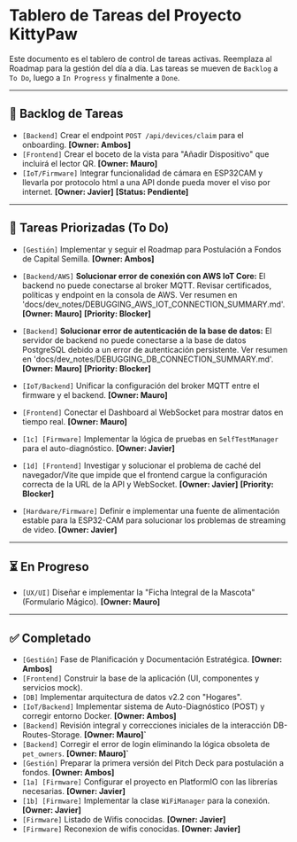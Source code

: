 # Tablero de Tareas del Proyecto KittyPaw

Este documento es el tablero de control de tareas activas. Reemplaza al Roadmap para la gestión del día a día. Las tareas se mueven de `Backlog` a `To Do`, luego a `In Progress` y finalmente a `Done`.

---

## 🎯 Backlog de Tareas

*   `[Backend]` Crear el endpoint `POST /api/devices/claim` para el onboarding. **[Owner: Ambos]**
*   `[Frontend]` Crear el boceto de la vista para "Añadir Dispositivo" que incluirá el lector QR. **[Owner: Mauro]**
*   `[IoT/Firmware]` Integrar funcionalidad de cámara en ESP32CAM y llevarla por protocolo html a una API donde pueda mover el viso por internet. **[Owner: Javier]** **[Status: Pendiente]**



---

## 🚀 Tareas Priorizadas (To Do)

*   `[Gestión]` Implementar y seguir el Roadmap para Postulación a Fondos de Capital Semilla. **[Owner: Ambos]**

*   `[Backend/AWS]` **Solucionar error de conexión con AWS IoT Core:** El backend no puede conectarse al broker MQTT. Revisar certificados, políticas y endpoint en la consola de AWS. Ver resumen en 'docs/dev_notes/DEBUGGING_AWS_IOT_CONNECTION_SUMMARY.md'. **[Owner: Mauro]** **[Priority: Blocker]**
*   `[Backend]` **Solucionar error de autenticación de la base de datos:** El servidor de backend no puede conectarse a la base de datos PostgreSQL debido a un error de autenticación persistente. Ver resumen en 'docs/dev_notes/DEBUGGING_DB_CONNECTION_SUMMARY.md'. **[Owner: Mauro]** **[Priority: Blocker]**
*   `[IoT/Backend]` Unificar la configuración del broker MQTT entre el firmware y el backend. **[Owner: Mauro]**
*   `[Frontend]` Conectar el Dashboard al WebSocket para mostrar datos en tiempo real. **[Owner: Mauro]**


*   `[1c] [Firmware]` Implementar la lógica de pruebas en `SelfTestManager` para el auto-diagnóstico. **[Owner: Javier]**
*   `[1d] [Frontend]` Investigar y solucionar el problema de caché del navegador/Vite que impide que el frontend cargue la configuración correcta de la URL de la API y WebSocket. **[Owner: Javier]** **[Priority: Blocker]**
*   `[Hardware/Firmware]` Definir e implementar una fuente de alimentación estable para la ESP32-CAM para solucionar los problemas de streaming de video. **[Owner: Javier]**

---

## ⏳ En Progreso

*   `[UX/UI]` Diseñar e implementar la "Ficha Integral de la Mascota" (Formulario Mágico). **[Owner: Mauro]**

---

## ✅ Completado

*   `[Gestión]` Fase de Planificación y Documentación Estratégica. **[Owner: Ambos]**
*   `[Frontend]` Construir la base de la aplicación (UI, componentes y servicios mock).
*   `[DB]` Implementar arquitectura de datos v2.2 con "Hogares".
*   `[IoT/Backend]` Implementar sistema de Auto-Diagnóstico (POST) y corregir entorno Docker. **[Owner: Ambos]**
*   `[Backend]` Revisión integral y correcciones iniciales de la interacción DB-Routes-Storage. **[Owner: Mauro]`**
*   `[Backend]` Corregir el error de login eliminando la lógica obsoleta de `pet_owners`. **[Owner: Mauro]`**
*   `[Gestión]` Preparar la primera versión del Pitch Deck para postulación a fondos. **[Owner: Ambos]**
*   `[1a] [Firmware]` Configurar el proyecto en PlatformIO con las librerías necesarias. **[Owner: Javier]**
*   `[1b] [Firmware]` Implementar la clase `WiFiManager` para la conexión. **[Owner: Javier]**
*   `[Firmware]` Listado de Wifis conocidas. **[Owner: Javier]**
*   `[Firmware]` Reconexion de wifis conocidas. **[Owner: Javier]**